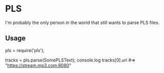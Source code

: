 # PLS

I'm probably the only person in the world that still wants to parse PLS files.

## Usage

pls = require('pls');

tracks = pls.parse(SomePLSText);
console.log tracks[0].uri #=> "https://stream.mp3.com:8080"
